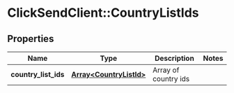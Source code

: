 # ClickSendClient::CountryListIds

## Properties
Name | Type | Description | Notes
------------ | ------------- | ------------- | -------------
**country_list_ids** | [**Array&lt;CountryListId&gt;**](CountryListId.md) | Array of country ids | 


